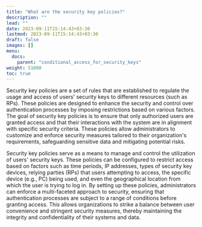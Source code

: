 ```yaml
---
title: "What are the security key policies?"
description: ""
lead: ""
date: 2023-09-11T15:14:43+03:30
lastmod: 2023-09-11T15:14:43+03:30
draft: false
images: []
menu:
  docs:
    parent: "conditional_access_for_security_keys"
weight: 51000
toc: true
---
```


Security key policies are a set of rules that are established to regulate the usage and access of users' security keys to different resources (such as RPs). These policies are designed to enhance the security and control over authentication processes by imposing restrictions based on various factors. The goal of security key policies is to ensure that only authorized users are granted access and that their interactions with the system are in alignment with specific security criteria. These policies allow administrators to customize and enforce security measures tailored to their organization's requirements, safeguarding sensitive data and mitigating potential risks.

Security key policies serve as a means to manage and control the utilization of users' security keys. These policies can be configured to restrict access based on factors such as time periods, IP addresses, types of security key devices, relying parties (RPs) that users attempting to access, the specific device (e.g., PC) being used, and even the geographical location from which the user is trying to log in. By setting up these policies, administrators can enforce a multi-faceted approach to security, ensuring that authentication processes are subject to a range of conditions before granting access. This allows organizations to strike a balance between user convenience and stringent security measures, thereby maintaining the integrity and confidentiality of their systems and data.
